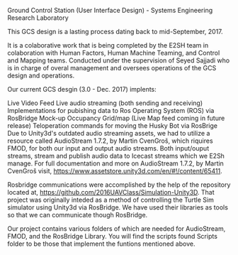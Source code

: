 Ground Control Station (User Interface Design) - Systems Engineering Research Laboratory

This GCS design is a lasting process dating back to mid-September, 2017.

It is a colaborative work that is being completed by the E2SH team in colaboration with Human Factors, Human Machine Teaming, and Control and Mapping teams. Conducted under the supervision of Seyed Sajjadi who is in charge of overal management and oversees operations of the GCS design and operations.

Our current GCS desgin (3.0 - Dec. 2017) implents:

Live Video Feed
Live audio streaming (both sending and receiving)
Implementations for pubishing data to Ros Operating System (ROS) via RosBridge
Mock-up Occupancy Grid/map (Live Map feed coming in future release)
Teloperation commands for moving the Husky Bot via RosBrige
Due to Unity3d's outdated audio streaming assets, we had to utilize a resource called AudioStream 1.7.2, by Martin CvenGroš, which riquires FMOD, for both our input and output audio streams. Both input/ouput streams, stream and publish audio data to Icecast streams which we E2Sh manage. For full documentation and more on AudioStream 1.7.2, by Martin CvenGroš visit, https://www.assetstore.unity3d.com/en/#!/content/65411.

Rosbridge communications were accomplished by the help of the repository located at, https://github.com/2016UAVClass/Simulation-Unity3D. That project was originally inteded as a method of controlling the Turtle Sim simulator using Unity3d via RosBridge. We have used their libraries as tools so that we can communicate though RosBridge.

Our project contains various folders of which are needed for AudioStream, FMOD, and the RosBridge Library. You will find the scripts found Scripts folder to be those that implement the funtions mentioned above.